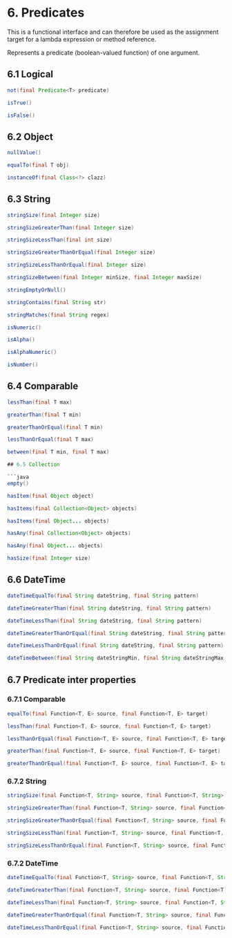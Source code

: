 # 6. Predicates

This is a functional interface and can therefore be used as the assignment target for a lambda expression or method reference.

Represents a predicate (boolean-valued function) of one argument.

## 6.1 Logical

```java
not(final Predicate<T> predicate)
```

```java
isTrue()
```

```java
isFalse()
```

## 6.2 Object

```java
nullValue()
```

```java
equalTo(final T obj)
```

```java
instanceOf(final Class<?> clazz)
```

## 6.3 String

```java
stringSize(final Integer size)
```

```java
stringSizeGreaterThan(final Integer size)
```

```java
stringSizeLessThan(final int size)
```

```java
stringSizeGreaterThanOrEqual(final Integer size)
```

```java
stringSizeLessThanOrEqual(final Integer size)
```

```java
stringSizeBetween(final Integer minSize, final Integer maxSize)
```

```java
stringEmptyOrNull()
```

```java
stringContains(final String str)
```

```java
stringMatches(final String regex)
```

```java
isNumeric()
```

```java
isAlpha()
```

```java
isAlphaNumeric()
```

```java
isNumber()
```

## 6.4 Comparable

```java
lessThan(final T max)
```

```java
greaterThan(final T min)
```

```java
greaterThanOrEqual(final T min)
```

```java
lessThanOrEqual(final T max)
```

```java
between(final T min, final T max)

## 6.5 Collection

```java
empty()
```

```java
hasItem(final Object object)
```

```java
hasItems(final Collection<Object> objects)
```

```java
hasItems(final Object... objects)
```

```java
hasAny(final Collection<Object> objects)
```

```java
hasAny(final Object... objects)
```

```java
hasSize(final Integer size)
```

## 6.6 DateTime

```java
dateTimeEqualTo(final String dateString, final String pattern)
```

```java
dateTimeGreaterThan(final String dateString, final String pattern)
```

```java
dateTimeLessThan(final String dateString, final String pattern)
```

```java
dateTimeGreaterThanOrEqual(final String dateString, final String pattern)
```

```java
dateTimeLessThanOrEqual(final String dateString, final String pattern)
```

```java
dateTimeBetween(final String dateStringMin, final String dateStringMax, final String pattern)
```

## 6.7 Predicate inter properties

### 6.7.1 Comparable

```java
equalTo(final Function<T, E> source, final Function<T, E> target)
```

```java
lessThan(final Function<T, E> source, final Function<T, E> target)
```

```java
lessThanOrEqual(final Function<T, E> source, final Function<T, E> target)
```

```java
greaterThan(final Function<T, E> source, final Function<T, E> target)
```

```java
greaterThanOrEqual(final Function<T, E> source, final Function<T, E> target)
```

### 6.7.2 String

```java
stringSize(final Function<T, String> source, final Function<T, String> target)
```

```java
stringSizeGreaterThan(final Function<T, String> source, final Function<T, String> target)
```

```java
stringSizeGreaterThanOrEqual(final Function<T, String> source, final Function<T, String> target)
```

```java
stringSizeLessThan(final Function<T, String> source, final Function<T, String> target)
```

```java
stringSizeLessThanOrEqual(final Function<T, String> source, final Function<T, String> target)
```

### 6.7.2 DateTime

```java
dateTimeEqualTo(final Function<T, String> source, final Function<T, String> target, final String pattern)
```

```java
dateTimeGreaterThan(final Function<T, String> source, final Function<T, String> target, final String pattern)
```

```java
dateTimeLessThan(final Function<T, String> source, final Function<T, String> target, final String pattern)
```

```java
dateTimeGreaterThanOrEqual(final Function<T, String> source, final Function<T, String> target, final String pattern)
```

```java
dateTimeLessThanOrEqual(final Function<T, String> source, final Function<T, String> target, final String pattern)
```
